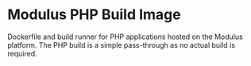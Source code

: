 Modulus PHP Build Image
=========

Dockerfile and build runner for PHP applications hosted on the Modulus platform. The PHP build is a simple pass-through as no actual build is required.
